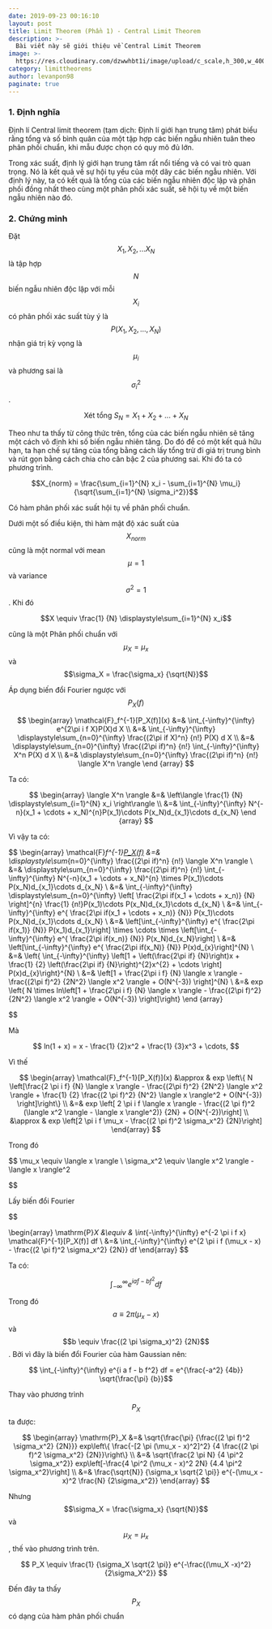 ```yaml
---
date: 2019-09-23 00:16:10
layout: post
title: Limit Theorem (Phần 1) - Central Limit Theorem
description: >-
  Bài viết này sẽ giới thiệu về Central Limit Theorem
image: >-
  https://res.cloudinary.com/dzwwhbt1i/image/upload/c_scale,h_300,w_400/v1569224466/limit_theorems_mkcxcz.png
category: limittheorems
author: levanpon98
paginate: true
---
```


### 1. Định nghĩa

Định lí Central limit theorem (tạm dịch: Định lí giới hạn trung tâm) phát biểu rằng tổng và số bình quân của một tập hợp các biến ngẫu nhiên tuân theo phân phối chuẩn, khi mẫu được chọn có quy mô đủ lớn.

Trong xác suất, định lý giới hạn trung tâm rất nổi tiếng và có vai trò quan trọng. Nó là kết quả về sự hội tụ yếu của một dãy các biến ngẫu nhiên. Với định lý này, ta có kết quả là tổng của các biến ngẫu nhiên độc lập và phân phối đồng nhất theo cùng một phân phối xác suất, sẽ hội tụ về một biến ngẫu nhiên nào đó.

### 2. Chứng minh

Đặt $$X_1, X_2, ... X_N$$ là tập hợp $$N$$ biến ngẫu nhiên độc lập với mỗi $$X_i$$ có phân phối xác suất tùy ý là $$P(X_1, X_2,...,X_N)$$ nhận giá trị kỳ vọng là $$\mu_i$$ và phương sai là $$\sigma_i^2$$. 

$$ \text{Xét tổng } S_N = X_1 + X_2 + ... + X_N$$

Theo như ta thấy từ công thức trên, tổng của các biến ngẫu nhiên sẽ tăng một cách vô định khi số biến ngẫu nhiên tăng. Do đó để có một kết quả hữu hạn, ta hạn chế sự tăng của tổng bằng cách lấy tổng trừ đi giá trị trung bình và rút gọn bằng cách chia cho căn bậc 2 của phương sai. Khi đó ta có phương trình.

$$X_{norm} = \frac{\sum_{i=1}^{N} x_i - \sum_{i=1}^{N} \mu_i} {\sqrt{\sum_{i=1}^{N} \sigma_i^2}}$$

Có hàm phân phối xác suất hội tụ về phân phối chuẩn.

Dưới một số điều kiện, thì hàm mật độ xác suất của $$X_{norm}$$ cũng là một normal với mean $$\mu = 1$$ và variance $$\sigma^2 = 1$$. Khi đó 

$$X \equiv \frac{1} {N} \displaystyle\sum_{i=1}^{N} x_i$$

cũng là một Phân phối chuẩn với $$\mu_X = \mu_x$$ và $$\sigma_X = \frac{\sigma_x} {\sqrt{N}}$$

Áp dụng biến đổi Fourier ngược với $$P_X(f)$$

$$
  \begin{array}
    \mathcal{F}_f^{-1}[P_X(f)](x) &=& \int_{-\infty}^{\infty} e^{2\pi i f X}P(X)d X \\
    &=& \int_{-\infty}^{\infty} \displaystyle\sum_{n=0}^{\infty} \frac{(2\pi if X)^n} {n!} P(X) d X \\
    &=& \displaystyle\sum_{n=0}^{\infty} \frac{(2\pi if)^n} {n!} \int_{-\infty}^{\infty} X^n P(X) d X \\
    &=& \displaystyle\sum_{n=0}^{\infty} \frac{(2\pi if)^n} {n!} \langle X^n \rangle
  \end {array}
$$

Ta có: 

$$ 
  \begin{array}
    \langle X^n \rangle &=& \left\langle \frac{1} {N} \displaystyle\sum_{i=1}^{N} x_i \right\rangle \\
    &=& \int_{-\infty}^{\infty} N^{-n}(x_1 + \cdots + x_N)^{n}P(x_1)\cdots P(x_N)d_{x_1}\cdots d_{x_N}
  \end {array}
$$

Vì vậy ta có:

$$
  \begin{array}
    \mathcal{F}_f^{-1}[P_X(f)](x) &=& \displaystyle\sum_{n=0}^{\infty} \frac{(2\pi if)^n} {n!} \langle X^n \rangle \\
    &=& \displaystyle\sum_{n=0}^{\infty} \frac{(2\pi if)^n} {n!} \int_{-\infty}^{\infty} N^{-n}(x_1 + \cdots + x_N)^{n} \times P(x_1)\cdots P(x_N)d_{x_1}\cdots d_{x_N} \\
    &=& \int_{-\infty}^{\infty} \displaystyle\sum_{n=0}^{\infty} \left[  \frac{2\pi if(x_1 + \cdots + x_n)} {N} \right]^{n} \frac{1} {n!}P(x_1)\cdots P(x_N)d_{x_1}\cdots d_{x_N} \\
    &=& \int_{-\infty}^{\infty} e^{ \frac{2\pi if(x_1 + \cdots + x_n)} {N}} P(x_1)\cdots P(x_N)d_{x_1}\cdots d_{x_N} \\
    &=& \left[\int_{-\infty}^{\infty} e^{ \frac{2\pi if(x_1)} {N}} P(x_1)d_{x_1}\right] \times \cdots \times \left[\int_{-\infty}^{\infty} e^{ \frac{2\pi if(x_n)} {N}} P(x_N)d_{x_N}\right] \\
    &=& \left[\int_{-\infty}^{\infty} e^{ \frac{2\pi if(x_N)} {N}} P(x)d_{x}\right]^{N} \\
    &=& \left\{ \int_{-\infty}^{\infty} \left[1 + \left(\frac{2\pi if} {N}\right)x + \frac{1} {2} \left(\frac{2\pi if} {N}\right)^{2}x^{2} + \cdots \right] P(x)d_{x}\right\}^{N} \\
    &=& \left[1 + \frac{2\pi i f} {N} \langle x \rangle - \frac{(2\pi f)^2} {2N^2} \langle x^2 \rangle + O(N^{-3})  \right]^{N} \\
    &=& exp \left\{ N \times ln\left[1 + \frac{2\pi i f} {N} \langle x \rangle - \frac{(2\pi f)^2} {2N^2} \langle x^2 \rangle + O(N^{-3}) \right]\right\}
  \end {array}

$$

Mà 

$$
ln(1 + x) = x - \frac{1} {2}x^2 + \frac{1} {3}x^3 + \cdots,
$$

Vì thế 

$$
  \begin{array}
    \mathcal{F}_f^{-1}[P_X(f)](x) &\approx & exp \left\{ N \left[\frac{2 \pi i f} {N} \langle x \rangle - \frac{(2\pi f)^2} {2N^2} \langle x^2 \rangle + \frac{1} {2} \frac{(2 \pi f)^2} {N^2} \langle x \rangle^2 + O(N^{-3}) \right]\right\} \\
    &=& exp \left[ 2 \pi i f \langle x \rangle - \frac{(2 \pi f)^2 (\langle x^2 \rangle - \langle x \rangle^2)} {2N} + O(N^{-2})\right] \\
    &\approx & exp \left[2 \pi i f \mu_x - \frac{(2 \pi f)^2 \sigma_x^2} {2N}\right] 
  \end{array}
$$

Trong đó

$$ 
    \mu_x \equiv \langle x \rangle \\
    \sigma_x^2 \equiv  \langle x^2 \rangle - \langle x \rangle^2
  
$$

Lấy biến đổi Fourier

$$
  
  \begin{array}
    \mathrm{P}_X &\equiv & \int_{-\infty}^{\infty} e^{-2 \pi i f x} \mathcal{F}^{-1}[P_X(f)] df \\
    &=& \int_{-\infty}^{\infty} e^{2 \pi i f (\mu_x - x) - \frac{(2 \pi f)^2 \sigma_x^2} {2N}} df
  \end{array}
$$

Ta có:

$$
 \int_{-\infty}^{\infty} e^{i a f - b f^2} df
$$

Trong đó $$a \equiv 2 \pi (\mu_x - x)$$ và $$b \equiv \frac{(2 \pi \sigma_x)^2} {2N}$$. Bởi vì đây là biến đổi Fourier của hàm Gaussian nên:

$$ \int_{-\infty}^{\infty} e^{i a f - b f^2} df = e^{\frac{-a^2} {4b}} \sqrt{\frac{\pi} {b}}$$

Thay vào phương trình $$P_X$$ ta được:

$$
  \begin{array}
    \mathrm{P}_X &=& \sqrt{\frac{\pi} {\frac{(2 \pi f)^2 \sigma_x^2} {2N}}} exp\left\{ \frac{-[2 \pi (\mu_x - x)^2]^2} {4 \frac{(2 \pi f)^2 \sigma_x^2} {2N}}\right\} \\
    &=& \sqrt{\frac{2 \pi N} {4 \pi^2 \sigma_x^2}} exp\left[-\frac{4 \pi^2 (\mu_x - x)^2 2N} {4.4 \pi^2 \sigma_x^2}\right] \\
    &=& \frac{\sqrt{N}} {\sigma_x \sqrt{2 \pi}} e^{-(\mu_x - x)^2 \frac{N} {2\sigma_x^2}}
  \end{array}
$$

Nhưng $$\sigma_X = \frac{\sigma_x} {\sqrt{N}}$$ và $$\mu_X = \mu_x$$, thế vào phương trình trên.

$$
P_X \equiv \frac{1} {\sigma_X \sqrt{2 \pi}} e^{-\frac{(\mu_X -x)^2} {2\sigma_X^2}}
$$

Đến đây ta thấy $$P_X$$ có dạng của hàm phân phối chuẩn
